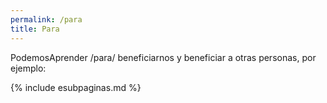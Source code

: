 ```yaml
---
permalink: /para
title: Para
---
```

PodemosAprender /para/ beneficiarnos y beneficiar a otras personas, por ejemplo:

{% include esubpaginas.md %}


